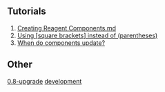 
## Tutorials 

1. [Creating Reagent Components.md](/docs/CreatingReagentComponents.md)
2. [Using [square brackets] instead of (parentheses)](/docs/UsingSquareBracketsInsteadOfParens.md)
3. [When do components update?](/docs/WhenDoComponentsUpdate.md)


## Other 

[0.8-upgrade](/docs/0.8-upgrade.md)
[development](/docs/development.md)
